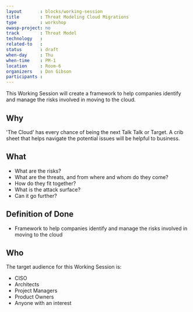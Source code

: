 ```yaml
---
layout       : blocks/working-session
title        : Threat Modeling Cloud Migrations
type         : workshop
owasp-project: no
track        : Threat Model
technology   :
related-to   :
status       : draft
when-day     : Thu
when-time    : PM-1
location     : Room-6
organizers   : Don Gibson
participants :
---
```


This Working Session will create a framework to help companies identify and manage the risks involved in moving to the cloud.

## Why

'The Cloud' has every chance of being the next Talk Talk or Target. A crib sheet that helps navigate the potential issues will be helpful to business.

## What

- What are the risks? 
- What are the threats, and from where and whom do they come? 
- How do they fit together?
- What is the attack surface? 
- Can it go further?

## Definition of Done

- Framework to help companies identify and manage the risks involved in moving to the cloud

## Who

The target audience for this Working Session is:

- CISO
- Architects
- Project Managers 
- Product Owners 
- Anyone with an interest
